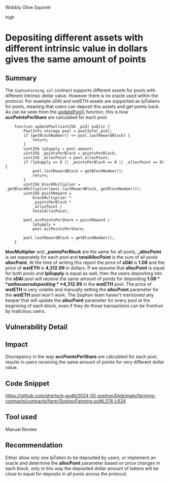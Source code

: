 Wobbly Olive Squirrel

high

# Depositing different assets with different intrinsic value in dollars gives the same amount of points

## Summary
The ``SophonFarming.sol`` contract supports different assets for pools with different intrinsic dollar value. However there is no oracle used within the protocol. For example sDAI and wstETH assets are supported as lpTokens for pools, meaning that users can deposit this assets and get points back. As can be seen from the [updatePool()](https://github.com/sherlock-audit/2024-05-sophon/blob/main/farming-contracts/contracts/farm/SophonFarming.sol#L411-L435) function, this is how **accPointsPerShare** are calculated for each pool. 

```solidity
    function updatePool(uint256 _pid) public {
        PoolInfo storage pool = poolInfo[_pid];
        if (getBlockNumber() <= pool.lastRewardBlock) {
            return;
        }
        uint256 lpSupply = pool.amount;
        uint256 _pointsPerBlock = pointsPerBlock;
        uint256 _allocPoint = pool.allocPoint;
        if (lpSupply == 0 || _pointsPerBlock == 0 || _allocPoint == 0) {
            pool.lastRewardBlock = getBlockNumber();
            return;
        }
        uint256 blockMultiplier = _getBlockMultiplier(pool.lastRewardBlock, getBlockNumber());
        uint256 pointReward =
            blockMultiplier *
            _pointsPerBlock *
            _allocPoint /
            totalAllocPoint;

        pool.accPointsPerShare = pointReward /
            lpSupply +
            pool.accPointsPerShare;

        pool.lastRewardBlock = getBlockNumber();
    }
```

**blocMultiplier** and **_pointsPerBlock** are the same for all pools, **_allocPoint** is set separately for each pool and **totalAllocPoint** is the sum of all pools **allocPoint**. At the time of writing this report the price of **sDAI** is **1.08** and the price of **wstETH** is  **4,312.99** in dollars.  If we assume that **allocPoint** is equal for both pools and **lpSupply** is equal as well, then the users depositing into the **sDAI** pool will receive the same amount of points for depositing **$1.08** as the users depositing **$4,312.99** in the **wstETH** pool. The price of **wstETH** is very volatile and manually setting the **allocPoint** parameter for the **wstETH** pool won't work. The Sophon team haven't mentioned any keeper that will update the **allocPoint** parameter for every pool at the beginning of each block, even if they do those transactions can be frontrun by malicious users. 
## Vulnerability Detail

## Impact
Discrepancy in the way **accPointsPerShare** are calculated for each pool, results in users receiving the same amount of points for very different dollar value.
## Code Snippet
https://github.com/sherlock-audit/2024-05-sophon/blob/main/farming-contracts/contracts/farm/SophonFarming.sol#L574-L624

## Tool used
Manual Review

## Recommendation
Either allow only one lpToken to be deposited by users, or implement an oracle and determine the **allocPoint** parameter based on price changes in each block, only in this way the deposited dollar amount of tokens will be close to equal for deposits in all pools across the protocol. 